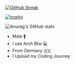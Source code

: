 [![GitHub Streak](https://streak-stats.demolab.com?user=Yqno&theme=highcontrast)](https://git.io/streak-stats)

[![trophy](https://github-profile-trophy.vercel.app/?username=Yqno&theme=onedark)](https://github.com/ryo-ma/github-profile-trophy)

![Anurag's GitHub stats](https://github-readmestats.vercel.app/apiusername=Yqno&show_icons=true&theme=radical)

- Male :mens:
- I use Arch Btw :computer:
- From Germany :de:
- I Upload my Coding Journey

